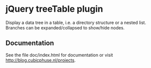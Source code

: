 jQuery treeTable plugin
=======================

Display a data tree in a table, i.e. a directory structure or a nested list.
Branches can be expanded/collapsed to show/hide nodes.

Documentation
-------------

See the file doc/index.html for documentation or visit http://blog.cubicphuse.nl/projects.